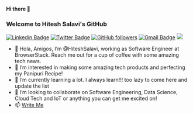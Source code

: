 #### Hi there 👋
### Welcome to Hitesh Salavi's GitHub

[![Linkedin Badge](https://img.shields.io/badge/-hiteshsalavi-blue?style=social&logo=Linkedin&logoColor=blue&link=https://www.linkedin.com/in/hiteshsalavi/)](https://www.linkedin.com/in/hiteshsalavi/) 
[![Twitter Badge](http://img.shields.io/badge/-@HRSalavi?style=social&logo=twitter&logoColor=blue&link=https://twitter.com/HRSalavi)](https://twitter.com/HRSalavi) 
[![GitHub followers](https://img.shields.io/github/followers/hiteshsalavi?label=Follow&style=social)](https://github.com/hiteshsalavi/?tab=follow) 
[![Gmail Badge](https://img.shields.io/badge/-hiteshsalavi?style=social&logo=Gmail&logoColor=red&link=mailto:hiteshsalavi@gmail.com)](mailto:Hitesh%20Salavi<hiteshsalavi@gmail.com>) 
![](https://komarev.com/ghpvc/?username=hiteshsalavi)

- 👋 Hola, Amigos, I’m @HiteshSalavi, working as Software Engineer at BrowserStack. Reach me out for a cup of coffee with some amazing tech news.
- 👀 I’m interested in making some amazing tech products and perfecting my Panipuri Recipe!
- 🌱 I’m currently learning a lot. I always learn!!! too lazy to come here and update the list 
- 💞️ I’m looking to collaborate on Software Engineering, Data Science, Cloud Tech and IoT or anything you can get me excited on!
- 📫 [Write Me](mailto:Hitesh%20Salavi<hiteshsalavi@gmail.com>)

<!---
HiteshSalavi/HiteshSalavi is a ✨ special ✨ repository because its `README.md` (this file) appears on your GitHub profile.
You can click the Preview link to take a look at your changes.
--->
